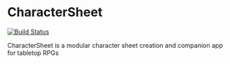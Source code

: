 # CharacterSheet
[![Build Status](https://travis-ci.com/nbadal/character-sheet.svg?branch=master)](https://travis-ci.com/nbadal/character-sheet)

CharacterSheet is a modular character sheet creation and companion app for tabletop RPGs